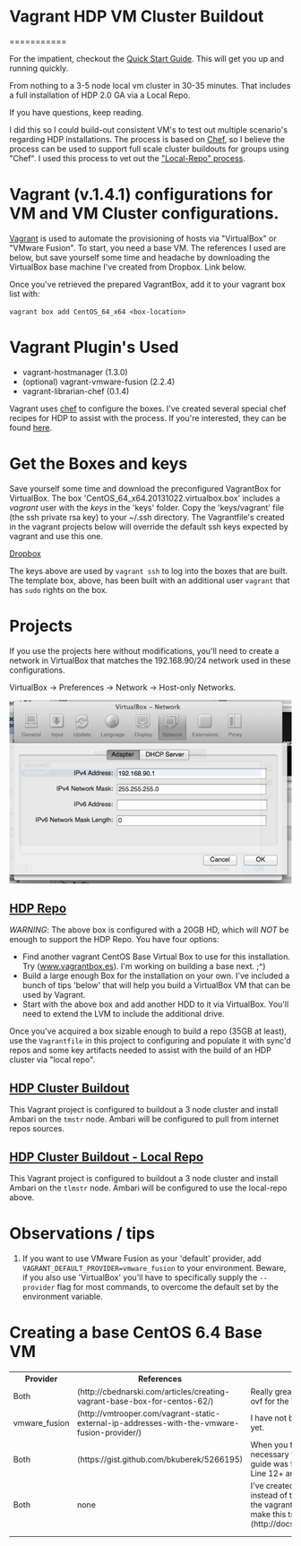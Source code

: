 # Vagrant HDP VM Cluster Buildout
===========

For the impatient, checkout the [Quick Start Guide](quick_start.md).  This will get you up and running quickly. 

From nothing to a 3-5 node local vm cluster in 30-35 minutes.  That includes a full installation of HDP 2.0 GA via a Local Repo. 

If you have questions, keep reading.

I did this so I could build-out consistent VM's to test out multiple scenario's regarding HDP installations.  The process is based on [Chef](http://docs.opscode.com), so I believe the process can be used to support full scale cluster buildouts for groups using "Chef".  I used this process to vet out the ["Local-Repo" process](hdp_repo).

# Vagrant (v.1.4.1) configurations for VM and VM Cluster configurations.

[Vagrant](http://www.vagrantup.com) is used to automate the provisioning of hosts via "VirtualBox" or "VMware Fusion".  To start, you need a base VM.  The references I used are below, but save yourself some time and headache by downloading the VirtualBox base machine I've created from Dropbox. Link below.

Once you've retrieved the prepared VagrantBox, add it to your vagrant box list with:

`vagrant box add CentOS_64_x64 <box-location>`

# Vagrant Plugin's Used

- vagrant-hostmanager (1.3.0)
- (optional) vagrant-vmware-fusion (2.2.4)
- vagrant-librarian-chef (0.1.4)

Vagrant uses [chef](http://docs.opscode.com) to configure the boxes.  I've created several special chef recipes for HDP to assist with the process.  If you're interested, they can be found [here](https://github.com/dstreev/chef_recipes).

# Get the Boxes and keys

Save yourself some time and download the preconfigured VagrantBox for VirtualBox.  The box 'CentOS_64_x64.20131022.virtualbox.box' includes a *vagrant* user with the *keys* in the 'keys' folder.  Copy the 'keys/vagrant' file (the ssh private rsa key) to your ~/.ssh directory.  The Vagrantfile's created in the vagrant projects below will override the default ssh keys expected by vagrant and use this one.

[Dropbox](https://www.dropbox.com/sh/eamvf0ilsu8y68k/9w1fY-AmcR)

The keys above are used by `vagrant ssh` to log into the boxes that are built.  The template box, above, has been built with an additional user `vagrant` that has `sudo` rights on the box.

# Projects

If you use the projects here without modifications, you'll need to create a network in VirtualBox that matches the 192.168.90/24 network used in these configurations. 

VirtualBox -> Preferences -> Network -> Host-only Networks.

![VirtualBox Network](virtualbox_network.png "VirtualBox Image")

## [HDP Repo](hdp_repo)

*WARNING*: The above box is configured with a 20GB HD, which will *NOT* be enough to support the HDP Repo.  You have four options:
- Find another vagrant CentOS Base Virtual Box to use for this installation. Try (www.vagrantbox.es). I'm working on building a base next. ;^)
- Build a large enough Box for the installation on your own.  I've included a bunch of tips 'below' that will help you build a VirtualBox VM that can be used by Vagrant.
- Start with the above box and add another HDD to it via VirtualBox.  You'll need to extend the LVM to include the additional drive.

Once you've acquired a box sizable enough to build a repo (35GB at least), use the `Vagrantfile` in this project to configuring and populate it with sync'd repos and some key artifacts needed to assist with the build of an HDP cluster via "local repo".

## [HDP Cluster Buildout](hdp_cluster_buildout)

This Vagrant project is configured to buildout a 3 node cluster and install Ambari on the `tmstr` node.  Ambari will be configured to pull from internet repos sources. 

## [HDP Cluster Buildout - Local Repo](hdp_cluster_buildout_local)

This Vagrant project is configured to buildout a 3 node cluster and install Ambari on the `tlmstr` node.  Ambari will be configured to use the local-repo above. 

# Observations / tips

1. If you want to use VMware Fusion as your 'default' provider, add `VAGRANT_DEFAULT_PROVIDER=vmware_fusion` to your environment.  Beware, if you also use 'VirtualBox' you'll have to specifically supply the `--provider` flag for most commands, to overcome the default set by the environment variable.

# Creating a base CentOS 6.4 Base VM
<table>
<tr><th>
Provider
</th><th>
References
</th><th>
Notes
</th></tr>
<tr><td>
Both
</td><td>
(http://cbednarski.com/articles/creating-vagrant-base-box-for-centos-62/)
</td><td>
Really great start, but has a few errors in it. IE: odf should be ovf for the Virtual Box Installations
</td></tr>
<tr><td>
vmware_fusion
</td><td>
(http://vmtrooper.com/vagrant-static-external-ip-addresses-with-the-vmware-fusion-provider/)
</td><td>
I have not been able to create a VM Fusion Box that works yet.
</td></tr>
<tr><td>
Both
</td><td>
(https://gist.github.com/bkuberek/5266195)
</td><td>
When you finally get your box working, these steps will be necessary the allow the vagrant hostmanager plugin.  This guide was for SUSE, but is relevant, partly, for RHEL/CentOS.  Line 12+ are good for RHEL/CentOS.
</td></tr>
<tr><td>
Both
</td><td>
none
</td><td>
I've created an SSH key pair that I use with my base VM's, instead of the keys that are "WELL" known for vagrant.  Use the vagrant SSH configuration settings describe here to make this transparent: (http://docs.vagrantup.com/v2/vagrantfile/ssh_settings.html)
</td></tr>
<tr><td>

</td><td>

</td><td>

</td></tr>
<tr><td>

</td><td>

</td><td>

</td></tr>
</table>

